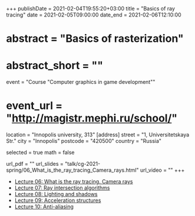 +++
publishDate = 2021-02-04T19:55:20+03:00
title = "Basics of ray tracing"
date = 2021-02-05T09:00:00
date_end = 2021-02-06T12:10:00
# abstract = "Basics of rasterization"
# abstract_short = ""
event = "Course \"Computer graphics in game development\""
# event_url = "http://magistr.mephi.ru/school/"
location = "Innopolis university, 313"
[address]
  street = "1, Universitetskaya Str."
  city = "Innopolis"
  postcode = "420500"
  country = "Russia"

selected = true
math = false

url_pdf = ""
url_slides = "talk/cg-2021-spring/06_What_is_the_ray_tracing_Camera_rays.html"
url_video = ""
+++

- [Lecture 06: What is the ray tracing. Camera rays](https://djbelyak.ru/talk/cg-2021-spring/06_What_is_the_ray_tracing_Camera_rays.html)
- [Lecture 07: Ray intersection algorithms](https://djbelyak.ru/talk/cg-2021-spring/07_Ray_intersection_algorithms.html)
- [Lecture 08: Lighting and shadows](https://djbelyak.ru/talk/cg-2021-spring/08_Lighting_and_shadows.html)
- [Lecture 09: Acceleration structures](https://djbelyak.ru/talk/cg-2021-spring/09_Acceleration_structures.html)
- [Lecture 10: Anti-aliasing](https://djbelyak.ru/talk/cg-2021-spring/10_Anti-aliasing.html)
